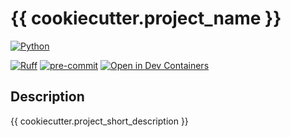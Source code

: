 # {{ cookiecutter.project_name }}

[![Python](https://img.shields.io/badge/Python-FFD43B?style=for-the-badge&logo=python&logoColor=blue)](https://www.python.org/)

[![Ruff](https://img.shields.io/endpoint?url=https://raw.githubusercontent.com/astral-sh/ruff/main/assets/badge/v2.json)](https://docs.astral.sh/ruff/)
[![pre-commit](https://img.shields.io/badge/pre--commit-enabled-brightgreen?logo=pre-commit)](https://github.com/pre-commit/pre-commit)
[![Open in Dev Containers](https://img.shields.io/static/v1?label=Dev%20Containers&message=Open&color=blue&logo=visualstudiocode)](https://vscode.dev/redirect?url=vscode://ms-vscode-remote.remote-containers/cloneInVolume?url=https://github.com/microsoft/vscode-remote-try-java)


## Description

{{ cookiecutter.project_short_description }}
